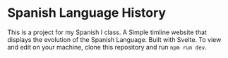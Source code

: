 # Spanish Language History
This is a project for my Spanish I class. A Simple timline website that displays the evolution of the Spanish Language. Built with Svelte. To view and edit on your machine, clone this repository and run `npm run dev`.
